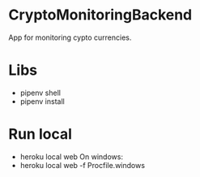 # CryptoMonitoringBackend
App for monitoring cypto currencies.

# Libs
- pipenv shell
- pipenv install

# Run local
- heroku local web
On windows:
- heroku local web -f Procfile.windows
